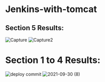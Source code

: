 # Jenkins-with-tomcat
## Section 5 Results:
![Capture](https://user-images.githubusercontent.com/39053503/135488020-6982a8de-0865-4c02-88da-95aa18e14ddf.PNG)
![Capture2](https://user-images.githubusercontent.com/39053503/135488305-25de2262-c690-4d6d-a791-743389820e7a.PNG)

# Section 1 to 4 Results:
![deploy commit](https://user-images.githubusercontent.com/39053503/135487556-1756cd25-aa28-4d36-ab4d-25dcba283bcd.png)
![2021-09-30 (8)](https://user-images.githubusercontent.com/39053503/135487567-c48538c2-dc35-40fd-987c-ccbdccbde8f3.png)


